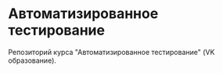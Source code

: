 # Автоматизированное тестирование
Репозиторий курса "Автоматизированное тестирование" (VK образование).